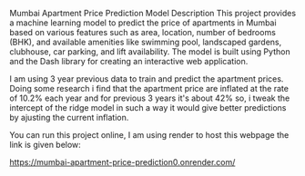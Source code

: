 Mumbai Apartment Price Prediction Model Description This project provides a machine learning model to predict the price of apartments in Mumbai based on various features such as area, location, number of bedrooms (BHK), and available amenities like swimming pool, landscaped gardens, clubhouse, car parking, and lift availability. The model is built using Python and the Dash library for creating an interactive web application.

I am using 3 year previous data to train and  predict the apartment prices. Doing some research i find that the apartment price are inflated at the rate of 10.2% each year and for previous 3 years it's about 42% so, i tweak the intercept of the ridge model in such a way it would give better predictions by ajusting the current inflation. 


You can run this project online, I am using render to host this webpage the link is given below:


https://mumbai-apartment-price-prediction0.onrender.com/
